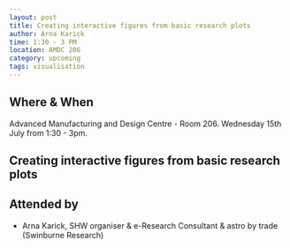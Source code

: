 ```yaml
---
layout: post
title: Creating interactive figures from basic research plots 
author: Arna Karick
time: 1:30 - 3 PM
location: AMDC 206
category: upcoming
tags: visualisation
---
```


## Where & When

Advanced Manufacturing and Design Centre - Room 206. Wednesday 15th July from 1:30 - 3pm.

## Creating interactive figures from basic research plots


## Attended by

* Arna Karick, SHW organiser & e-Research Consultant & astro by trade (Swinburne Research)
